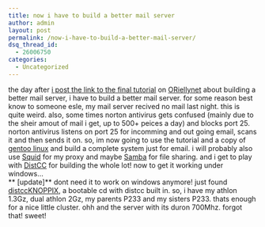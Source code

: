 ```yaml
---
title: now i have to build a better mail server
author: admin
layout: post
permalink: /now-i-have-to-build-a-better-mail-server/
dsq_thread_id:
  - 26006750
categories:
  - Uncategorized
---
```

the day after [i post the link to the final tutorial][1] on [ORiellynet][2] about building a better mail server, i have to build a better mail server. for some reason best know to someone esle, my mail server recived no mail last night. this is quite weird. also, some times norton antivirus gets confused (mainly due to the sheir amout of mail i get, up to 500+ peices a day) and blocks port 25. norton antivirus listens on port 25 for incomming and out going email, scans it and then sends it on. so, im now going to use the tutorial and a copy of [gentoo linux][3] and build a complete system just for email. i will probably also use [Squid][4] for my proxy and maybe [Samba][5] for file sharing. and i get to play with [DistCC][6] for building the whole lot! now to get it working under windows&#8230;  
** [update]** dont need it to work on windows anymore! just found [distccKNOPPIX][7], a bootable cd with distcc built in. so, i have my athlon 1.3Gz, dual athlon 2Gz, my parents P233 and my sisters P233. thats enough for a nice little cluster. ohh and the server with its duron 700Mhz. forgot that! sweet!

 [1]: http://blog.lotas-smartman.net/archives/001027.php#001027
 [2]: http://www.oriellynet.com
 [3]: http://www.gentoo.org
 [4]: http://www.squid-cache.org
 [5]: http://www.samba.org
 [6]: http://distcc.samba.org/
 [7]: http://opendoorsoftware.com/cgi/http.pl?p=distccKNOPPIX